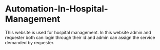 # Automation-In-Hospital-Management
This website is used for hospital management. In this website admin and requester both can login through their id and admin can assign the service demanded by requester.
